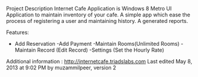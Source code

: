 Project Description
Internet Cafe Application is Windows 8 Metro UI Application to maintain inventory of your cafe.
A simple app which ease the process of registering a user and maintaining history.
A generated reports.

Features:
- Add Reservation
-Add Payment
-Maintain Rooms(Unlimited Rooms)
-Maintain Record (Edit Record)
-Settings (Set the Hourly Rate)


Additional information : http://internetcafe.triadslabs.com
Last edited May 8, 2013 at 9:02 PM by muzammilpeer, version 2
